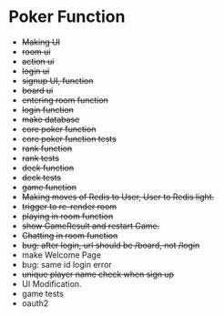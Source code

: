 # Poker Function

- ~~Making UI~~
- ~~room ui~~
- ~~action ui~~
- ~~login ui~~
- ~~signup UI, function~~
- ~~board ui~~
- ~~entering room function~~
- ~~login function~~
- ~~make database~~
- ~~core poker function~~
- ~~core poker function tests~~
- ~~rank function~~
- ~~rank tests~~
- ~~deck function~~
- ~~deck tests~~
- ~~game function~~
- ~~Making moves of Redis to User, User to Redis light.~~
- ~~trigger to re-render room~~
- ~~playing in room function~~
- ~~show GameResult and restart Game.~~
- ~~Chatting in room function~~
- ~~bug: after login, url should be /board, not /login~~
- make Welcome Page
- bug: same id login error
- ~~unique player name check when sign up~~
- UI Modification.
- game tests
- oauth2
